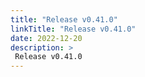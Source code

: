 ```yaml
---
title: "Release v0.41.0"
linkTitle: "Release v0.41.0"
date: 2022-12-20
description: >
 Release v0.41.0
---
```



